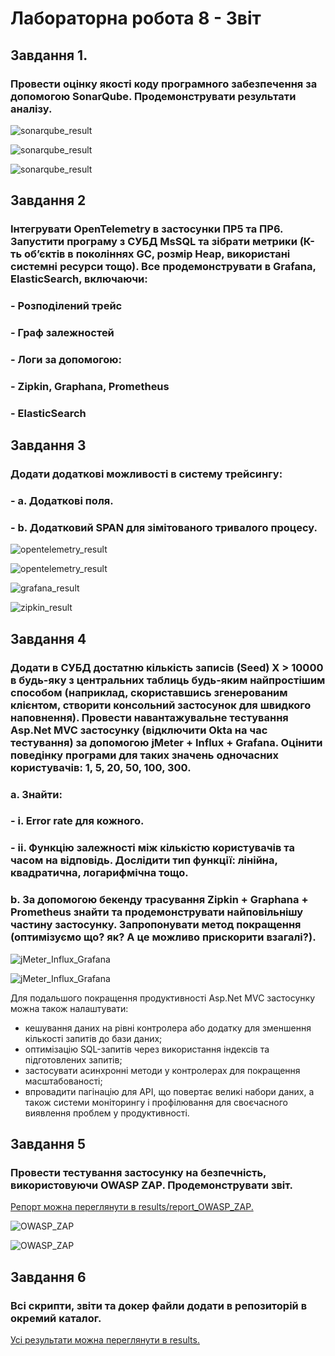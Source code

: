 # Лабораторна робота 8 - Звіт

## Завдання 1. 
### Провести оцінку якості коду програмного забезпечення за допомогою **SonarQube**. Продемонструвати результати аналізу.

![sonarqube_result](../Lab8/results/sonarqube_result.png)

![sonarqube_result](../Lab8/results/sonarqube_result_2.png)

![sonarqube_result](../Lab8/results/sonarqube_result_3.png)

## Завдання 2
### Інтегрувати **OpenTelemetry** в застосунки ПР5 та ПР6. Запустити програму з **СУБД MsSQL** та зібрати метрики (К-ть об’єктів в поколіннях GC, розмір Heap, використані системні ресурси тощо). Все продемонструвати в **Grafana**, **ElasticSearch**, включаючи:
### - Розподілений трейс
### - Граф залежностей
### - Логи за допомогою:
###  - **Zipkin**, **Graphana**, **Prometheus**
###  - **ElasticSearch**

## Завдання 3
### Додати додаткові можливості в систему трейсингу:
### - a. Додаткові поля.
### - b. Додатковий SPAN для зімітованого тривалого процесу.

![opentelemetry_result](../Lab8/results/opentelemetry_result.png)

![opentelemetry_result](../Lab8/results/opentelemetry_result_2.png)

![grafana_result](../Lab8/results/grafana_result.png)

![zipkin_result](../Lab8/results/zipkin_result.png)


## Завдання 4
### Додати в **СУБД** достатню кількість записів (Seed) X > 10000 в будь-яку з центральних таблиць будь-яким найпростішим способом (наприклад, скориставшись згенерованим клієнтом, створити консольний застосунок для швидкого наповнення). Провести навантажувальне тестування **Asp.Net MVC** застосунку (відключити Okta на час тестування) за допомогою **jMeter + Influx + Grafana**. Оцінити поведінку програми для таких значень одночасних користувачів: 1, 5, 20, 50, 100, 300.

### a. Знайти:
### - i. **Error rate** для кожного.
### - ii. Функцію залежності між кількістю користувачів та часом на відповідь. Дослідити тип функції: лінійна, квадратична, логарифмічна тощо.

### b. За допомогою бекенду трасування **Zipkin + Graphana + Prometheus** знайти та продемонструвати найповільнішу частину застосунку. Запропонувати метод покращення (оптимізуємо що? як? А це можливо прискорити взагалі?).

![jMeter_Influx_Grafana](../Lab8/results/jMeter_Influx_Grafana_db_1.png)

![jMeter_Influx_Grafana](../Lab8/results/jMeter_Influx_Grafana_db_2.png)

Для подальшого покращення продуктивності Asp.Net MVC застосунку можна також налаштувати: 
-	кешування даних на рівні контролера або додатку для зменшення кількості запитів до бази даних;
-	оптимізацію SQL-запитів через використання індексів та підготовлених запитів;
-	застосувати асинхронні методи у контролерах для покращення масштабованості;
-	впровадити пагінацію для API, що повертає великі набори даних, а також системи моніторингу і профілювання для своєчасного виявлення проблем у продуктивності.


## Завдання 5
### Провести тестування застосунку на безпечність, використовуючи **OWASP ZAP**. Продемонструвати звіт.

[Репорт можна переглянути в results/report_OWASP_ZAP.](https://github.com/vladashvch/cross-platform-labs/tree/master/Lab8/results/report_OWASP_ZAP)

![OWASP_ZAP](../Lab8/results/zap_prog.png)

![OWASP_ZAP](../Lab8/results/zap_report.png)

## Завдання 6
### Всі скрипти, звіти та докер файли додати в репозиторій в окремий каталог.

[Усі результати можна переглянути в results.](https://github.com/vladashvch/cross-platform-labs/tree/master/Lab8/results)
